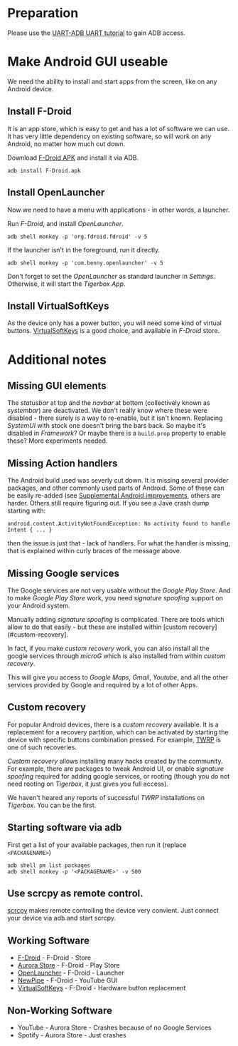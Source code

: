 # Preparation

Please use the [UART-ADB UART tutorial](https://github.com/tigerbox-reverse-engineering/tigerbox/wiki/UART-ADB-Root)
to gain ADB access.

# Make Android GUI useable

We need the ability to install and start apps from the screen, like on any Android device.

## Install F-Droid

It is an app store, which is easy to get and has a lot of software we can use.
It has very little dependency on existing software, so will work on any Android,
no matter how much cut down.

Download [F-Droid APK](https://f-droid.org/F-Droid.apk) and install it via ADB.

```
adb install F-Droid.apk
```

## Install OpenLauncher

Now we need to have a menu with applications - in other words, a launcher.

Run _F-Droid_, and install _OpenLauncher_.

```
adb shell monkey -p 'org.fdroid.fdroid' -v 5
```

If the launcher isn't in the foreground, run it directly.

```
adb shell monkey -p 'com.benny.openlauncher' -v 5
```

Don't forget to set the _OpenLauncher_ as standard launcher in _Settings_.
Otherwise, it will start the _Tigerbox App_.

## Install VirtualSoftKeys

As the device only has a power button, you will need some kind of virtual buttons.
[VirtualSoftKeys](https://f-droid.org/packages/tw.com.daxia.virtualsoftkeys/)
is a good choice, and available in _F-Droid_ store.


# Additional notes

## Missing GUI elements

The _statusbar_ at top and the _navbar_ at bottom (collectively known as _systembar_)
are deactivated. We don't really know where these were disabled - there surely
is a way to re-enable, but it isn't known. Replacing _SystemUI_ with stock one
doesn't bring the bars back. So maybe it's disabled in _Framework_? Or maybe
there is a `build.prop` property to enable these? More experiments needed.

## Missing Action handlers

The Android build used was severly cut down. It is missing several provider
packages, and other commonly used parts of Android. Some of these can be easily
re-added (see [Supplemental Android improvements](#supplemental-android-improvements),
others are harder. Others still require figuring out. If you see a Jave crash
dump starting with:

```
android.content.ActivityNotFoundException: No activity found to handle Intent { ... }
```

then the issue is just that - lack of handlers. For what the handler is missing,
that is explained within curly braces of the message above.

## Missing Google services

The Google services are not very usable without the _Google Play Store_. And to
make _Google Play Store_ work, you need _signature spoofing_ support on your
Android system.

Manually adding _signature spoofing_ is complicated. There are tools which allow
to do that easily - but these are installed within [custom recovery](#custom-recovery].

In fact, if you make _custom recovery_ work, you can also install all the google
services through _microG_ which is also installed from within _custom recovery_.

This will give you access to _Google Maps_, _Gmail_, _Youtube_, and all the other
services provided by Google and required by a lot of other Apps.

## Custom recovery

For popular Android devices, there is a _custom recovery_ available. It is a
replacement for a recovery partition, which can be activated by starting the
device with specific buttons combination pressed. For example, [TWRP](https://twrp.me/)
is one of such recoveries.

_Custom recovery_ allows installing many hacks created by the community.
For example, there are packages to tweak Android UI, or enable _signature
spoofing_ required for adding google services, or rooting (though you do not
need rooting on _Tigerbox_, it just gives you full access).

We haven't heared any reports of successful _TWRP_ installations on _Tigerbox_.
You can be the first.

## Starting software via adb

First get a list of your available packages, then run it (replace `<PACKAGENAME>`)

```
adb shell pm list packages
adb shell monkey -p '<PACKAGENAME>' -v 500
```

## Use scrcpy as remote control.

[scrcpy](https://github.com/Genymobile/scrcpy) makes remote controlling the device very convient. Just connect your device via adb and start scrcpy.

## Working Software

* [F-Droid](https://f-droid.org/F-Droid.apk) - F-Droid - Store
* [Aurora Store](https://f-droid.org/packages/com.aurora.store/) - F-Droid - Play Store
* [OpenLauncher](http://f-droid.org/packages/com.benny.openlauncher/) - F-Droid - Launcher
* [NewPipe](https://f-droid.org/packages/org.schabi.newpipe/) - F-Droid - YouTube GUI
* [VirtualSoftKeys](https://f-droid.org/packages/tw.com.daxia.virtualsoftkeys/) - F-Droid - Hardware button replacement

## Non-Working Software

* YouTube - Aurora Store - Crashes because of no Google Services
* Spotify - Aurora Store - Just crashes
